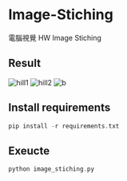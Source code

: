 # Image-Stiching 

電腦視覺 HW Image Stiching <br>
## Result
![hill1](https://user-images.githubusercontent.com/49235533/210210352-85dd2661-7d4d-46f6-bfdd-55b3a2694fdd.JPG)
![hill2](https://user-images.githubusercontent.com/49235533/210210361-e137fcbf-fbe2-4159-9ce2-2b3d715fbb9b.JPG)
![b](https://user-images.githubusercontent.com/49235533/210210376-2b9771ef-15fc-4773-9804-c5349f6ee3ef.jpg)


## Install requirements
```C
pip install -r requirements.txt
```

## Exeucte
```C
python image_stiching.py
```
